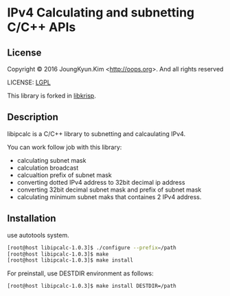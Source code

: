 IPv4 Calculating and subnetting C/C++ APIs
====

## License

Copyright &copy; 2016 JoungKyun.Kim &lt;http://oops.org&gt;. And all rights reserved

LICENSE: [LGPL](/LICENSE)

This library is forked in [libkrisp](https://github.com/Joungkyun/libkrisp).

## Description

libipcalc is a C/C++ library to subnetting and calcaulating IPv4.

You can work follow job with this library:

  * calculating subnet mask
  * calculation broadcast
  * calcualtion prefix of subnet mask
  * converting dotted IPv4 address to 32bit decimal ip address
  * converting 32bit decimal subnet mask and prefix of subnet mask
  * calculating minimum subnet maks that containes 2 IPv4 address.


## Installation

use autotools system.

```bash
[root@host libipcalc-1.0.3]$ ./configure --prefix=/path
[root@host libipcalc-1.0.3]$ make
[root@host libipcalc-1.0.3]$ make install
```

For preinstall, use DESTDIR environment as follows:

```bash
[root@host libipcalc-1.0.3]$ make install DESTDIR=/path
```

